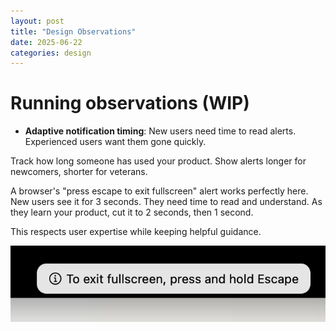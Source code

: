 ```yaml
---
layout: post
title: "Design Observations"
date: 2025-06-22
categories: design
---
```

# Running observations (WIP)

- **Adaptive notification timing**:  New users need time to read alerts. Experienced users want them gone quickly.

Track how long someone has used your product. Show alerts longer for newcomers, shorter for veterans.

A browser's "press escape to exit fullscreen" alert works perfectly here. New users see it for 3 seconds. They need time to read and understand. As they learn your product, cut it to 2 seconds, then 1 second.

This respects user expertise while keeping helpful guidance.

![Alert Example](/assets/img/alert.png)
